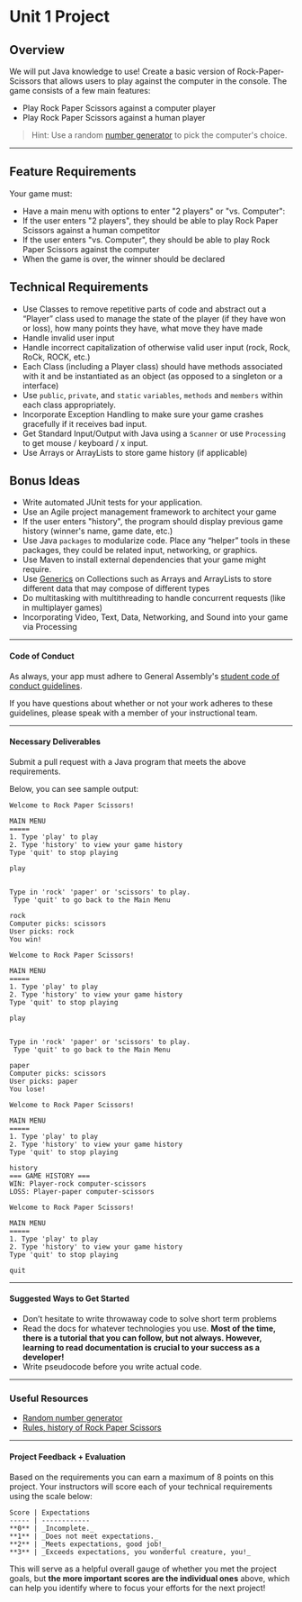 # Unit 1 Project

## Overview

We will put Java knowledge to use! Create a basic version of Rock-Paper-Scissors that allows users to play against the computer in the console. The game consists of a few main features:

- Play Rock Paper Scissors against a computer player
- Play Rock Paper Scissors against a human player

> Hint: Use a random [number generator](https://docs.oracle.com/javase/8/docs/api/java/util/Random.html) to pick the computer's choice.

---

## Feature Requirements

Your game must:

- Have a main menu with options to enter "2 players" or "vs. Computer":
- If the user enters "2 players", they should be able to play Rock Paper Scissors against a human competitor
- If the user enters "vs. Computer", they should be able to play Rock Paper Scissors against the computer
- When the game is over, the winner should be declared

## Technical Requirements

- Use Classes to remove repetitive parts of code and abstract out a “Player” class used to manage the state of the player (if they have won or loss), how many points they have, what move they have made
- Handle invalid user input
- Handle incorrect capitalization of otherwise valid user input (rock, Rock, RoCk, ROCK, etc.)
- Each Class (including a Player class) should have methods associated with it and be instantiated as an object (as opposed to a singleton or a interface)
- Use `public`, `private`, and `static` `variables`, `methods` and `members` within each class appropriately. 
- Incorporate Exception Handling to make sure your game crashes gracefully if it receives bad input.
- Get Standard Input/Output with Java using a `Scanner` or use `Processing` to get mouse / keyboard / x input.
- Use Arrays or ArrayLists to store game history (if applicable)

## Bonus Ideas

- Write automated JUnit tests for your application.
- Use an Agile project management framework to architect your game
- If the user enters "history", the program should display previous game history (winner's name, game date, etc.)
- Use Java `packages` to modularize code. Place any “helper” tools in these packages, they could be related input, networking, or graphics.
- Use Maven to install external dependencies that your game might require.
- Use [Generics](https://docs.oracle.com/javase/tutorial/extra/generics/index.html) on Collections such as Arrays and ArrayLists to store different data that may compose of different types
- Do multitasking with multithreading to handle concurrent requests (like in multiplayer games)
- Incorporating Video, Text, Data, Networking, and Sound into your game via Processing

---


#### Code of Conduct

As always, your app must adhere to General Assembly's [student code of conduct guidelines](../../../resources/guidelines/code-of-conduct.md).

If you have questions about whether or not your work adheres to these guidelines, please speak with a member of your instructional team.

---

#### Necessary Deliverables

Submit a pull request with a Java program that meets the above requirements.

Below, you can see sample output:

```
Welcome to Rock Paper Scissors!

MAIN MENU
=====
1. Type 'play' to play
2. Type 'history' to view your game history
Type 'quit' to stop playing

play


Type in 'rock' 'paper' or 'scissors' to play.
 Type 'quit' to go back to the Main Menu

rock
Computer picks: scissors
User picks: rock
You win!

Welcome to Rock Paper Scissors!

MAIN MENU
=====
1. Type 'play' to play
2. Type 'history' to view your game history
Type 'quit' to stop playing

play


Type in 'rock' 'paper' or 'scissors' to play.
 Type 'quit' to go back to the Main Menu

paper
Computer picks: scissors
User picks: paper
You lose!

Welcome to Rock Paper Scissors!

MAIN MENU
=====
1. Type 'play' to play
2. Type 'history' to view your game history
Type 'quit' to stop playing

history
=== GAME HISTORY ===
WIN: Player-rock computer-scissors
LOSS: Player-paper computer-scissors

Welcome to Rock Paper Scissors!

MAIN MENU
=====
1. Type 'play' to play
2. Type 'history' to view your game history
Type 'quit' to stop playing

quit
```

---

#### Suggested Ways to Get Started

- Don’t hesitate to write throwaway code to solve short term problems
- Read the docs for whatever technologies you use. **Most of the time, there is a tutorial that you can follow, but not always. However, learning to read documentation is crucial to your success as a developer!**
- Write pseudocode before you write actual code.

---

### Useful Resources

- [Random number generator](https://docs.oracle.com/javase/8/docs/api/java/util/Random.html)
- [Rules, history of Rock Paper Scissors](https://en.wikipedia.org/wiki/Rock-paper-scissors)

---

#### Project Feedback + Evaluation


Based on the requirements you can earn a maximum of 8 points on this project. Your instructors will score each of your technical requirements using the scale below:

    Score | Expectations
    ----- | ------------
    **0** | _Incomplete._
    **1** | _Does not meet expectations._
    **2** | _Meets expectations, good job!_
    **3** | _Exceeds expectations, you wonderful creature, you!_

 This will serve as a helpful overall gauge of whether you met the project goals, but __the more important scores are the individual ones__ above, which can help you identify where to focus your efforts for the next project!
